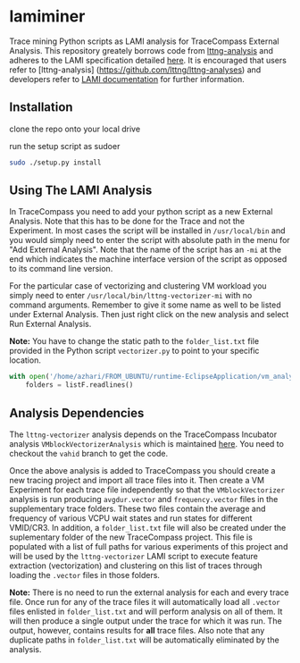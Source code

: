 # lamiminer
Trace mining Python scripts as LAMI analysis for TraceCompass External Analysis. This repository greately borrows code from [lttng-analysis](https://github.com/lttng/lttng-analyses) and adheres to the LAMI specification detailed [here](https://github.com/lttng/lami-spec/blob/master/lami.adoc). It is encouraged that users refer to [lttng-analysis] (https://github.com/lttng/lttng-analyses) and developers refer to [LAMI documentation](https://github.com/lttng/lami-spec/blob/master/lami.adoc) for further information. 

## Installation
clone the repo onto your local drive

run the setup script as sudoer

```bash
sudo ./setup.py install
```

## Using The LAMI Analysis
In TraceCompass you need to add your python script as a new External Analysis. Note that this has to be done for the Trace and not the Experiment. In most cases the script will be installed in ```/usr/local/bin``` and you would simply need to enter the script with absolute path in the menu for "Add External Analysis". Note that the name of the script has an ```-mi``` at the end which indicates the machine interface version of the script as opposed to its command line version.

For the particular case of vectorizing and clustering VM workload you simply need to enter ```/usr/local/bin/lttng-vectorizer-mi``` with no command arguments. Remember to give it some name as well to be listed under External Analysis. Then just right click on the new analysis and select Run External Analysis.

**Note:** You have to change the static path to the ```folder_list.txt``` file provided in the Python script ```vectorizer.py``` to point to your specific location.

```python
with open('/home/azhari/FROM_UBUNTU/runtime-EclipseApplication/vm_analysis/.tracing/folder_list.txt') as listF:
    folders = listF.readlines()
```

## Analysis Dependencies
The ```lttng-vectorizer``` analysis depends on the TraceCompass Incubator analysis ```VMblockVectorizerAnalysis``` which is maintained [here](https://github.com/Nemati/org.eclipse.tracecompass.incubator). You need to checkout the ```vahid``` branch to get the code.

Once the above analysis is added to TraceCompass you should create a new tracing project and import all trace files into it. Then create a VM Experiment for each trace file independently so that the ```VMblockVectorizer``` analysis is run producing ```avgdur.vector``` and ```frequency.vector``` files in the supplementary trace folders. These two files contain the average and frequency of various VCPU wait states and run states for different VMID/CR3. In addition, a ```folder_list.txt``` file will also be created under the suplementary folder of the new TraceCompass project. This file is populated with a list of full paths for various experiments of this project and will be used by the ```lttng-vectorizer``` LAMI script to execute feature extraction (vectorization) and clustering on this list of traces through loading the ```.vector``` files in those folders.

**Note:** There is no need to run the external analysis for each and every trace file. Once run for any of the trace files it will automatically load all ```.vector``` files enlisted in ```folder_list.txt``` and will perform analysis on all of them. It will then produce a single output under the trace for which it was run. The output, however, contains results for **all** trace files. Also note that any duplicate paths in ```folder_list.txt``` will be automatically eliminated by the analysis.
